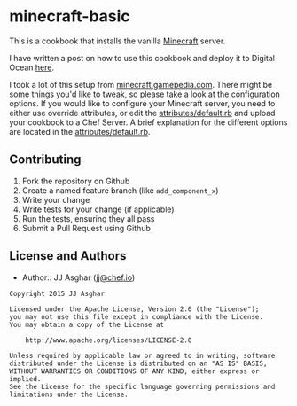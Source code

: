 # minecraft-basic

This is a cookbook that installs the vanilla [Minecraft](http://minecraft.net) server.

I have written a post on how to use this cookbook and deploy it to Digital Ocean [here](#).

I took a lot of this setup from [minecraft.gamepedia.com](http://minecraft.gamepedia.com/Setting_up_a_server). There might be some things you'd like to tweak, so please take a look at the configuration options. If you would like to configure your Minecraft server, you need to either use override attributes, or edit the [attributes/default.rb](attrubutes/default.rb) and upload your cookbook to a Chef Server. A brief explanation for the different options are located in the [attributes/default.rb](attrubutes/default.rb).

## Contributing
1. Fork the repository on Github
2. Create a named feature branch (like `add_component_x`)
3. Write your change
4. Write tests for your change (if applicable)
5. Run the tests, ensuring they all pass
6. Submit a Pull Request using Github

## License and Authors
- Author:: JJ Asghar (jj@chef.io)

```text
Copyright 2015 JJ Asghar

Licensed under the Apache License, Version 2.0 (the "License");
you may not use this file except in compliance with the License.
You may obtain a copy of the License at

    http://www.apache.org/licenses/LICENSE-2.0

Unless required by applicable law or agreed to in writing, software
distributed under the License is distributed on an "AS IS" BASIS,
WITHOUT WARRANTIES OR CONDITIONS OF ANY KIND, either express or implied.
See the License for the specific language governing permissions and
limitations under the License.
```
